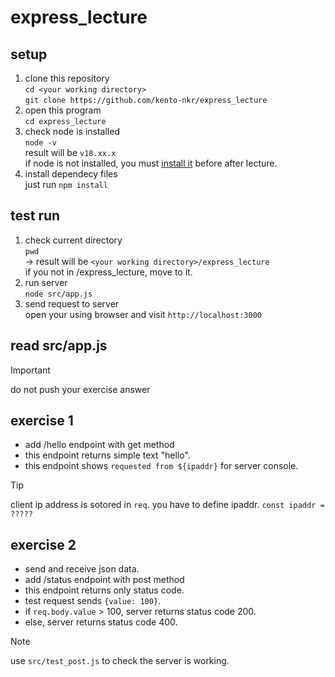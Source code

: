 # express_lecture

## setup
1.  clone this repository  
`cd <your working directory>`  
`git clone https://github.com/kento-nkr/express_lecture`
2. open this program  
`cd express_lecture`
3. check node is installed  
`node -v`  
result will be `v18.xx.x`  
if node is not installed, you must [install it](https://qiita.com/echolimitless/items/83f8658cf855de04b9ce) before after lecture.  
5. install dependecy files  
just run `npm install`

## test run  
1. check current directory  
`pwd`  
-> result will be `<your working directory>/express_lecture`  
if you not in /express_lecture, move to it.
2. run server  
`node src/app.js`  
3. send request to server  
open your using browser and visit `http://localhost:3000`

## read src/app.js

> [!IMPORTANT]
> do not push your exercise answer

## exercise 1
- add /hello endpoint with get method
- this endpoint returns simple text "hello".
- this endpoint shows `requested from ${ipaddr}` for server console.  

> [!TIP]
> client ip address is sotored in `req`.
> you have to define ipaddr. `const ipaddr = ?????`

## exercise 2
- send and receive json data.
- add /status endpoint with post method
- this endpoint returns only status code.
- test request sends `{value: 100}`.
- if `req.body.value` > 100, server returns status code 200.
- else, server returns status code 400.
> [!NOTE]
> use `src/test_post.js` to check the server is working.
